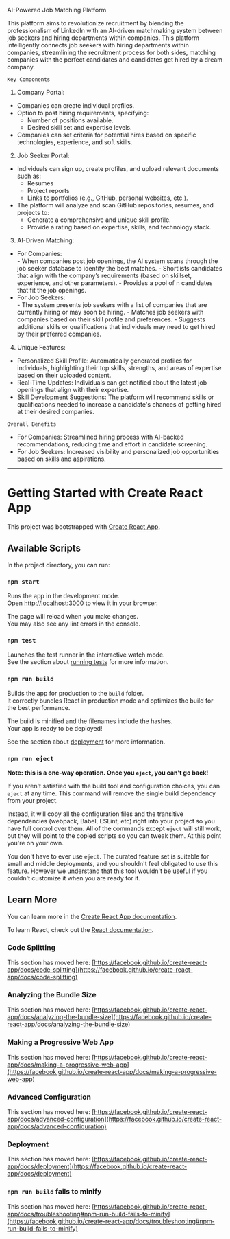 AI-Powered Job Matching Platform  

This platform aims to revolutionize recruitment by blending the professionalism of LinkedIn with an AI-driven matchmaking system between job seekers and hiring departments within companies. This platform intelligently connects job seekers with hiring departments within companies, streamlining the recruitment process for both sides, matching companies with the perfect candidates and candidates get hired by a dream company.

    Key Components  

1.   Company Portal:  
   - Companies can create individual profiles.
   - Option to post hiring requirements, specifying:
     - Number of positions available.
     - Desired skill set and expertise levels.
   - Companies can set criteria for potential hires based on specific technologies, experience, and soft skills.
   
2.   Job Seeker Portal:  
   - Individuals can sign up, create profiles, and upload relevant documents such as:
     - Resumes
     - Project reports
     - Links to portfolios (e.g., GitHub, personal websites, etc.).
   - The platform will analyze and scan GitHub repositories, resumes, and projects to:
     - Generate a comprehensive and unique skill profile.
     - Provide a rating based on expertise, skills, and technology stack.
   
3.   AI-Driven Matching:  
   -   For Companies:  
     - When companies post job openings, the AI system scans through the job seeker database to identify the best matches.
     - Shortlists candidates that align with the company’s requirements (based on skillset, experience, and other parameters).
     - Provides a pool of n candidates that fit the job openings.
   -   For Job Seekers:  
     - The system presents job seekers with a list of companies that are currently hiring or may soon be hiring.
     - Matches job seekers with companies based on their skill profile and preferences.
     - Suggests additional skills or qualifications that individuals may need to get hired by their preferred companies.

4.   Unique Features:  
   -   Personalized Skill Profile:   Automatically generated profiles for individuals, highlighting their top skills, strengths, and areas of expertise based on their uploaded content.
   -   Real-Time Updates:   Individuals can get notified about the latest job openings that align with their expertise.
   -   Skill Development Suggestions:   The platform will recommend skills or qualifications needed to increase a candidate's chances of getting hired at their desired companies.

    Overall Benefits  
-   For Companies:   Streamlined hiring process with AI-backed recommendations, reducing time and effort in candidate screening.
-   For Job Seekers:   Increased visibility and personalized job opportunities based on skills and aspirations.
---------------------------------------------------------------------------------------------------------------------------------------------------------------
# Getting Started with Create React App

This project was bootstrapped with [Create React App](https://github.com/facebook/create-react-app).

## Available Scripts

In the project directory, you can run:

### `npm start`

Runs the app in the development mode.\
Open [http://localhost:3000](http://localhost:3000) to view it in your browser.

The page will reload when you make changes.\
You may also see any lint errors in the console.

### `npm test`

Launches the test runner in the interactive watch mode.\
See the section about [running tests](https://facebook.github.io/create-react-app/docs/running-tests) for more information.

### `npm run build`

Builds the app for production to the `build` folder.\
It correctly bundles React in production mode and optimizes the build for the best performance.

The build is minified and the filenames include the hashes.\
Your app is ready to be deployed!

See the section about [deployment](https://facebook.github.io/create-react-app/docs/deployment) for more information.

### `npm run eject`

**Note: this is a one-way operation. Once you `eject`, you can't go back!**

If you aren't satisfied with the build tool and configuration choices, you can `eject` at any time. This command will remove the single build dependency from your project.

Instead, it will copy all the configuration files and the transitive dependencies (webpack, Babel, ESLint, etc) right into your project so you have full control over them. All of the commands except `eject` will still work, but they will point to the copied scripts so you can tweak them. At this point you're on your own.

You don't have to ever use `eject`. The curated feature set is suitable for small and middle deployments, and you shouldn't feel obligated to use this feature. However we understand that this tool wouldn't be useful if you couldn't customize it when you are ready for it.

## Learn More

You can learn more in the [Create React App documentation](https://facebook.github.io/create-react-app/docs/getting-started).

To learn React, check out the [React documentation](https://reactjs.org/).

### Code Splitting

This section has moved here: [https://facebook.github.io/create-react-app/docs/code-splitting](https://facebook.github.io/create-react-app/docs/code-splitting)

### Analyzing the Bundle Size

This section has moved here: [https://facebook.github.io/create-react-app/docs/analyzing-the-bundle-size](https://facebook.github.io/create-react-app/docs/analyzing-the-bundle-size)

### Making a Progressive Web App

This section has moved here: [https://facebook.github.io/create-react-app/docs/making-a-progressive-web-app](https://facebook.github.io/create-react-app/docs/making-a-progressive-web-app)

### Advanced Configuration

This section has moved here: [https://facebook.github.io/create-react-app/docs/advanced-configuration](https://facebook.github.io/create-react-app/docs/advanced-configuration)

### Deployment

This section has moved here: [https://facebook.github.io/create-react-app/docs/deployment](https://facebook.github.io/create-react-app/docs/deployment)

### `npm run build` fails to minify

This section has moved here: [https://facebook.github.io/create-react-app/docs/troubleshooting#npm-run-build-fails-to-minify](https://facebook.github.io/create-react-app/docs/troubleshooting#npm-run-build-fails-to-minify)
